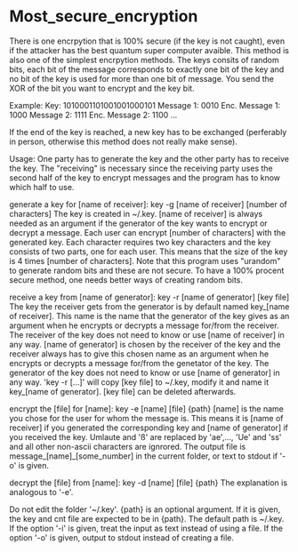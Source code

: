 # Most_secure_encryption

There is one encrpytion that is 100% secure (if the key is not caught), even if the attacker has the best quantum super computer avaible. This method is also one of the simplest encrpytion methods. The keys consits of random bits, each bit of the message corresponds to exactly one bit of the key and no bit of the key is used for more than one bit of message. You send the XOR of the bit you want to encrypt and the key bit.

Example:
Key:            1010001101001001000101
Message 1:      0010
Enc. Message 1: 1000
Message 2:          1111
Enc. Message 2:     1100
...

If the end of the key is reached, a new key has to be exchanged (perferably in person, otherwise this method does not really make sense).

Usage:
One party has to generate the key and the other party has to receive the key. The "receiving" is necessary since the receiving party uses the second half of the key to encrypt messages and the program has to know which half to use. 

generate a key for [name of receiver]:			key -g [name of receiver] [number of characters]
The key is created in ~/.key. [name of receiver] is always needed as an argument if the generator of the key wants to encrypt or decrypt a message. Each user can encrypt [number of characters] with the generated key. Each character requires two key characters and the key consists of two parts, one for each user. This means that the size of the key is 4 times [number of characters]. Note that this program uses "urandom" to generate random bits and these are not secure. To have a 100% procent secure method, one needs better ways of creating random bits.

receive a key from [name of generator]:			key -r [name of generator] [key file]
The key the receiver gets from the generator is by default named key_[name of receiver]. This name is the name that the generator of the key gives as an argument when he encrypts or decrypts a message for/from the receiver. The receiver of the key does not need to know or use [name of receiver] in any way. [name of generator] is chosen by the receiver of the key and the receiver always has to give this chosen name as an argument when he encrypts or decrypts a message for/from the genetator of the key. The generator of the key does not need to know or use [name of generator] in any way. 'key -r [...]' will copy [key file] to ~/.key, modify it and name it key_[name of generator]. [key file] can be deleted afterwards.

encrypt the [file] for [name]:		key -e [name] [file] {path}
[name] is the name you chose for the user for whom the message is. This means it is [name of receiver] if you generated the corresponding key and [name of generator] if you received the key. Umlaute and 'ß' are replaced by 'ae',..., 'Ue' and 'ss' and all other non-ascii characters are ignrored. The output file is message_[name]_[some_number] in the current folder, or text to stdout if '-o' is given.

decrypt the [file] from [name]:	key -d [name] [file] {path}
The explanation is analogous to '-e'.

Do not edit the folder '~/.key'.
{path} is an optional argument. If it is given, the key and cnt file are expected to be in {path}. The default path is ~/.key.
If the option '-i' is given, treat the input as text instead of using a file.
If the option '-o' is given, output to stdout instead of creating a file.

